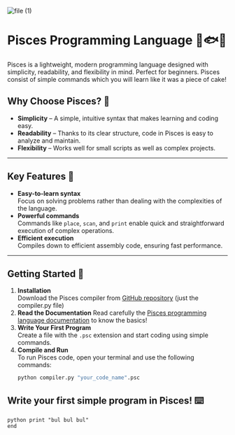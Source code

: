 ![file (1)](https://github.com/user-attachments/assets/95a57dac-a0ea-4787-813a-6603d5ca5fda)
# Pisces Programming Language 🌊🐟✨


Pisces is a lightweight, modern programming language designed with simplicity, readability, and flexibility in mind. Perfect for beginners. Pisces consist of simple commands which you will learn like it was a piece of cake!

## Why Choose Pisces? 🤔

- **Simplicity** – A simple, intuitive syntax that makes learning and coding easy.
- **Readability** – Thanks to its clear structure, code in Pisces is easy to analyze and maintain.
- **Flexibility** – Works well for small scripts as well as complex projects.

---

## Key Features 🔑

- **Easy-to-learn syntax**  
  Focus on solving problems rather than dealing with the complexities of the language.
- **Powerful commands**  
  Commands like `place`, `scan`, and `print` enable quick and straightforward execution of complex operations.
- **Efficient execution**  
  Compiles down to efficient assembly code, ensuring fast performance.

---

## Getting Started 🚀

1. **Installation**  
   Download the Pisces compiler from [GitHub repository](https://github.com/Kvmyk/Pisces) (just the compiler.py file)
2. **Read the Documentation**
   Read carefully the [Pisces programming language documentation](https://github.com/Kvmyk/Pisces/blob/main/Pisces%20documentation.md) to know the basics!
4. **Write Your First Program**  
   Create a file with the `.psc` extension and start coding using simple commands.
5. **Compile and Run**  
   To run Pisces code, open your terminal and use the following commands:
   ```bash
   python compiler.py "your_code_name".psc

## Write your first simple program in Pisces! ⌨️
```
python print "bul bul bul"
end
```

